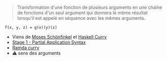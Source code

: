
> Transformation d'une fonction de plusieurs arguments en une chaîne de fonctions d'un seul argument qui donnera le même résultat lorsqu'il est appelé en séquence avec les mêmes arguments.

`f(x, y, z) = g(x)(y)(z)`

* Viens de [Moses Schönfinkel](https://en.wikipedia.org/wiki/Moses_Sch%C3%B6nfinkel) et [Haskell Curry](https://en.wikipedia.org/wiki/Haskell_Curry) 
* [Stage 1 - Partial Application Syntax](https://github.com/tc39/proposal-partial-application)
* [Ramda curry](http://ramdajs.com/docs/#curry)
* ⚠️ sens des arguments

